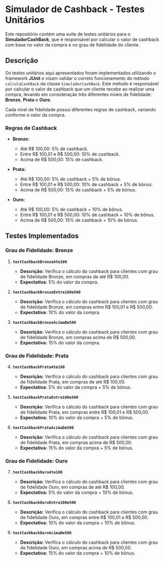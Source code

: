 # Simulador de Cashback - Testes Unitários

Este repositório contém uma suite de testes unitários para o **SimuladorCashBack**, que é responsável por calcular o valor de cashback com base no valor da compra e no grau de fidelidade do cliente.

## Descrição

Os testes unitários aqui apresentados foram implementados utilizando o framework **JUnit** e visam validar o correto funcionamento do método `calculaCashBack` da classe `SimuladorCashBack`. Este método é responsável por calcular o valor de cashback que um cliente recebe ao realizar uma compra, levando em consideração três diferentes níveis de fidelidade: **Bronze**, **Prata** e **Ouro**.

Cada nível de fidelidade possui diferentes regras de cashback, variando conforme o valor da compra.

### Regras de Cashback

- **Bronze:**
  - Até R$ 100,00: 5% de cashback.
  - Entre R$ 100,01 e R$ 500,00: 10% de cashback.
  - Acima de R$ 500,00: 15% de cashback.

- **Prata:**
  - Até R$ 100,00: 5% de cashback + 5% de bônus.
  - Entre R$ 100,01 e R$ 500,00: 10% de cashback + 5% de bônus.
  - Acima de R$ 500,00: 15% de cashback + 5% de bônus.

- **Ouro:**
  - Até R$ 100,00: 5% de cashback + 10% de bônus.
  - Entre R$ 100,01 e R$ 500,00: 10% de cashback + 10% de bônus.
  - Acima de R$ 500,00: 15% de cashback + 10% de bônus.

## Testes Implementados

### Grau de Fidelidade: Bronze

1. **`testCashbackBronzeAte100`**
   - **Descrição:** Verifica o cálculo do cashback para clientes com grau de fidelidade Bronze, em compras de até R$ 100,00.
   - **Expectativa:** 5% do valor da compra.

2. **`testCashbackBronzeEntre100e500`**
   - **Descrição:** Verifica o cálculo do cashback para clientes com grau de fidelidade Bronze, em compras entre R$ 100,01 e R$ 500,00.
   - **Expectativa:** 10% do valor da compra.

3. **`testCashbackBronzeAcimaDe500`**
   - **Descrição:** Verifica o cálculo do cashback para clientes com grau de fidelidade Bronze, em compras acima de R$ 500,00.
   - **Expectativa:** 15% do valor da compra.

### Grau de Fidelidade: Prata

4. **`testCashbackPrataAte100`**
   - **Descrição:** Verifica o cálculo do cashback para clientes com grau de fidelidade Prata, em compras de até R$ 100,00.
   - **Expectativa:** 5% do valor da compra + 5% de bônus.

5. **`testCashbackPrataEntre100e500`**
   - **Descrição:** Verifica o cálculo do cashback para clientes com grau de fidelidade Prata, em compras entre R$ 100,01 e R$ 500,00.
   - **Expectativa:** 10% do valor da compra + 5% de bônus.

6. **`testCashbackPrataAcimaDe500`**
   - **Descrição:** Verifica o cálculo do cashback para clientes com grau de fidelidade Prata, em compras acima de R$ 500,00.
   - **Expectativa:** 15% do valor da compra + 5% de bônus.

### Grau de Fidelidade: Ouro

7. **`testCashbackOuroAte100`**
   - **Descrição:** Verifica o cálculo do cashback para clientes com grau de fidelidade Ouro, em compras de até R$ 100,00.
   - **Expectativa:** 5% do valor da compra + 10% de bônus.

8. **`testCashbackOuroEntre100e500`**
   - **Descrição:** Verifica o cálculo do cashback para clientes com grau de fidelidade Ouro, em compras entre R$ 100,01 e R$ 500,00.
   - **Expectativa:** 10% do valor da compra + 10% de bônus.

9. **`testCashbackOuroAcimaDe500`**
   - **Descrição:** Verifica o cálculo do cashback para clientes com grau de fidelidade Ouro, em compras acima de R$ 500,00.
   - **Expectativa:** 15% do valor da compra + 10% de bônus.

